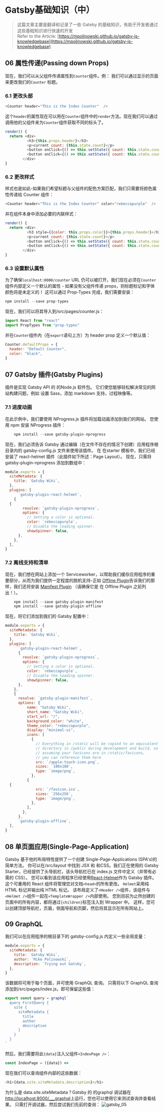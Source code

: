 # Gatsby基础知识（中）



> 这篇文章主要是翻译和记录了一些 Gateby 的基础知识，有助于开发者通过这些基础知识进行快速的开发  
> Refer to the Article:
> [https://mpolinowski.github.io/gatsby-js-knowledgebase](https://mpolinowski.github.io/gatsby-js-knowledgebase)

## 06 属性传递(Passing down Props)

现在，我们可以从父组件传递属性到`Counter`组件。例： 我们可以通过显示的页面来更改我们的`Counter` 标题。

### 6.1 更改头部

```js
<Counter header="This is the Index Counter"  />
```

这个`header`的属性现在可以用在`Counter`组件中的`render`方法。现在我们可以通过调用他的父组件来为`Counter`组件获取不同的标头了。

```js
render() {
  return <div>
          <h3>{this.props.header}</h3>
          <p>current count: {this.state.count}</p>
          <button onClick={() => this.setState({ count: this.state.count + 1 })}>plus</button>
          <button onClick={() => this.setState({ count: this.state.count - 1 })}>minus</button>
        </div>
}
```

### 6.2 更改样式

样式也是如此-如果我们希望标题与父组件的配色方案匹配，我们只需要将颜色属性传递给 Counter 组件：

```js
<Counter header="This is the Index Counter" color="rebeccapurple"  />
```

并在组件本身中添加必要的内联样式：

```js
render() {
  return <div>
          <h3 style={{color: this.props.color}}>{this.props.header}</h3>
          <p>current count: {this.state.count}</p>
          <button onClick={() => this.setState({ count: this.state.count + 1 })}>plus</button>
          <button onClick={() => this.setState({ count: this.state.count - 1 })}>minus</button>
        </div>
}
```

### 6.3 设置默认属性

为了确保`localhost:8000/counter` URL 仍可以被打开，我们现在必须在`Counter` 组件内部定义一个默认的属性 - 如果没有父组件传递 props，则标题标记和字体颜色将是未定义的！ 这可以通过 Prop-Types 完成，我们需要安装：

```js
npm install --save prop-types
```

现在，我们可以将其导入到/src/pages/counter.js：

```js
import React from "react"
import PropTypes from "prop-types"
```

并在`Counter`组件内（在`export`语句上方）为 header prop 定义一个默认值：

```js
Counter.defaultProps = {
  header: "Default Counter",
  color: "black",
}
```

## 07 Gatsby 插件(Gatsby Plugins)

插件是实现 Gatsby API 的 的Node.js 软件包。 它们使您能够轻松解决常见的网站构建问题，例如 设置 Sass，添加 markdown 支持，过程映像等。

### 7.1 进度动画

在此示例中，我们要使用 NProgress.js 插件将加载动画添加到我们的网站。 您使用 npm 安装 NProgress 插件：

```js
    npm install --save gatsby-plugin-nprogress
```

现在，我们必须告诉 Gatsby 通过编辑（在文件不存在的情况下创建）应用程序根目录内的 gatsby-config.js 文件来使用该插件。
在 在starter 模板中，我们已经安装了 react-helmet 插件（此插件如下所述：Page Layout）。 现在，只需将 gatsby-plugin-nprogress 添加到数组中：

```js
module.exports = {
  siteMetadata: {
    title: `Gatsby Wiki`,
  },
  plugins: [
      `gatsby-plugin-react-helmet`,
    {
  {
        resolve: `gatsby-plugin-nprogress`,
        options: {
          // Setting a color is optional.
          color: `rebeccapurple`,
          // Disable the loading spinner.
          showSpinner: false,
      },
    },
  ],
}
```

### 7.2 离线支持和清单

现在，我们想在网站上添加一个 Serviceworker，以帮助我们缓存应用程序的重要部分，从而为我们提供一定程度的脱机支持-正如
[Offline Plugin](https://www.gatsbyjs.org/packages/gatsby-plugin-offline/)告诉我们的那样，我们还将安装
[Manifest Plugin](https://www.gatsbyjs.org/packages/gatsby-plugin-manifest/)
（请确保它是 在 Offline Plugin 之前列出！）。

```js
    npm install --save gatsby-plugin-manifest
    npm install --save gatsby-plugin-offline
```

现在，将它们添加到我们的 Gatsby 配置中：

```js
module.exports = {
  siteMetadata: {
    title: `Gatsby Wiki`,
  },
  plugins: [
      `gatsby-plugin-react-helmet`,
      {
        resolve: `gatsby-plugin-nprogress`,
        options: {
          // Setting a color is optional.
          color: `rebeccapurple`,
          // Disable the loading spinner.
          showSpinner: false,
      },
    },
    {
      resolve: `gatsby-plugin-manifest`,
      options: {
          name: "Gatsby Wiki",
          short_name: "Gatsby Wiki",
          start_url: "/",
          background_color: "white",
          theme_color: "rebeccapurple",
          display: "minimal-ui",
          icons: [
            {
              // Everything in /static will be copied to an equivalent
              // directory in /public during development and build, so
              // assuming your favicons are in /static/favicons,
              // you can reference them here
              src: `/apple-touch-icon.png`,
              sizes: `180x180`,
              type: `image/png`,
            },
          {
  {
              src: `/favicon.ico`,
              sizes: `256x256`,
              type: `image/png`,
            },
          ],
        },
      },
      `gatsby-plugin-offline`,
  ],
}
```

## 08 单页面应用(Single-Page-Application)

Gatsby 基于他的布局特性提供了一个创建 Single-Page-Applications (SPA's)的简单方法。
你可以在/src/layout 中找到 JSX 和 和CSS。我们正在使用的 Gatsby Starter，已经提供了头导航栏，该头导航栏已在 index.js 文件中定义（并带有必需的 CSS）。
您可以看到该应用程序已经使用[React-Helmet](https://github.com/nfl/react-helmet)作为 Gatsby 插件。
 这个可重用的 React 组件将管理您对文档`<head>`的所有更改。 `Helmet`采用纯 HTML 标记并输出纯 HTML 标记。
该布局定义了`<Header />`组件，该组件与`<Helmet />`组件一起在`<TemplateWrapper />`内部使用。
您到目前为止所创建的页面中的所有内容，都将通过`{children}`标签注入到 Wrapper 中。 这样，您可以创建顶部导航栏，页眉，侧面导航和页脚，然后将其显示在所有网站上。

## 09 GraphQL

我们可以在应用程序的根目录下的 gatsby-config.js 内定义一些全局变量：

```js
module.exports = {
  siteMetadata: {
    title: `Gatsby Wiki`,
    author: `Mike Polinowski`,
    description: `Trying out Gatsby`,
  },
}
```

该数据将可用于每个页面，并可使用 GraphQL 查询。 只需将以下 GraphQL 查询添加到/src/pages/index.js，即可保留这些值：

```js
export const query = graphql`
  query FirstQuery {
    site {
      siteMetadata {
        title
        author
        description
      }
    }
  }
`
```

然后，我们需要将此`{data}`注入父组件`<IndexPage />`：

```js
const IndexPage = ({data}) =>
```

现在我们可以查询组件内部的这些数据：

```js
<h1>{data.site.siteMetadata.description}</h1>
```

为什么是 data.site.siteMetadata？Gatsby 的 的graphql 调试器在 <http://localhost:8000/___graphql>上运行，您也可以使用它来测试查询并查看结果。
 只需打开调试器，然后尝试我们先前的查询：
![gatsby_05](https://raw.githubusercontent.com/mpolinowski/gatsby-wiki/master/gatsby_05.png)
<!--stackedit_data:
eyJoaXN0b3J5IjpbLTE5NDgzNzQ1NjldfQ==
-->


